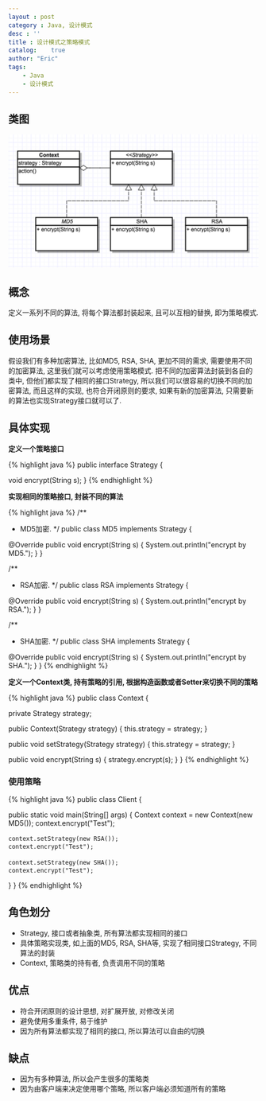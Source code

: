 ```yaml
---
layout : post 
category : Java, 设计模式
desc : ''
title : 设计模式之策略模式
catalog:    true
author: "Eric"
tags:
    - Java
    - 设计模式
---
```


## 类图
![image](/img/design-pattern/strategy.png)

## 概念
定义一系列不同的算法, 将每个算法都封装起来, 且可以互相的替换, 即为策略模式.

## 使用场景
假设我们有多种加密算法, 比如MD5, RSA, SHA, 更加不同的需求, 需要使用不同的加密算法, 这里我们就可以考虑使用策略模式. 把不同的加密算法封装到各自的类中, 但他们都实现了相同的接口Strategy, 所以我们可以很容易的切换不同的加密算法, 而且这样的实现, 也符合开闭原则的要求, 如果有新的加密算法, 只需要新的算法也实现Strategy接口就可以了.


## 具体实现
**定义一个策略接口**

{% highlight java %} 
public interface Strategy {

  void encrypt(String s);
}
{% endhighlight %}

**实现相同的策略接口, 封装不同的算法**

{% highlight java %} 
/**
 * MD5加密.
 */
public class MD5 implements Strategy {

  @Override
  public void encrypt(String s) {
    System.out.println("encrypt by MD5.");
  }
}

/**
 * RSA加密.
 */
public class RSA implements Strategy {

  @Override
  public void encrypt(String s) {
    System.out.println("encrypt by RSA.");
  }
}

/**
 * SHA加密.
 */
public class SHA implements Strategy {

  @Override
  public void encrypt(String s) {
    System.out.println("encrypt by SHA.");
  }
}
{% endhighlight %}

**定义一个Context类, 持有策略的引用, 根据构造函数或者Setter来切换不同的策略**

{% highlight java %} 
public class Context {

  private Strategy strategy;

  public Context(Strategy strategy) {
    this.strategy = strategy;
  }

  public void setStrategy(Strategy strategy) {
    this.strategy = strategy;
  }

  public void encrypt(String s) {
    strategy.encrypt(s);
  }
}
{% endhighlight %}

### 使用策略
{% highlight java %} 
public class Client {

  public static void main(String[] args) {
    Context context = new Context(new MD5());
    context.encrypt("Test");

    context.setStrategy(new RSA());
    context.encrypt("Test");

    context.setStrategy(new SHA());
    context.encrypt("Test");
  }
}
{% endhighlight %}
## 角色划分
* Strategy, 接口或者抽象类, 所有算法都实现相同的接口 
* 具体策略实现类, 如上面的MD5, RSA, SHA等, 实现了相同接口Strategy, 不同算法的封装
* Context, 策略类的持有者, 负责调用不同的策略

## 优点
* 符合开闭原则的设计思想, 对扩展开放, 对修改关闭
* 避免使用多重条件, 易于维护
* 因为所有算法都实现了相同的接口, 所以算法可以自由的切换

## 缺点
* 因为有多种算法, 所以会产生很多的策略类
* 因为由客户端来决定使用哪个策略, 所以客户端必须知道所有的策略
